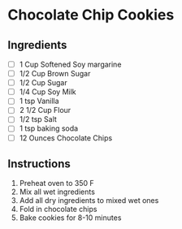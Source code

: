 # Chocolate Chip Cookies

## Ingredients

- [ ] 1 Cup Softened Soy margarine
- [ ] 1/2 Cup Brown Sugar
- [ ] 1/2 Cup Sugar
- [ ] 1/4 Cup Soy Milk
- [ ] 1 tsp Vanilla
- [ ] 2 1/2 Cup Flour
- [ ] 1/2 tsp Salt
- [ ] 1 tsp baking soda
- [ ] 12 Ounces Chocolate Chips

## Instructions

1. Preheat oven to 350 F
2. Mix all wet ingredients
3. Add all dry ingredients to mixed wet ones
4. Fold in chocolate chips
5. Bake cookies for 8-10 minutes
